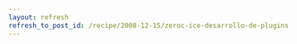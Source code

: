 ```yaml
---
layout: refresh
refresh_to_post_id: /recipe/2008-12-15/zeroc-ice-desarrollo-de-plugins.html
---
```

